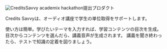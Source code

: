 ![CreditsSavvy](https://cdn.discordapp.com/attachments/1126065092451110953/1127281258964201624/creditssavvy_logo.jpg) 
academix hackathon提出プロダクト

Credits Savvyは、オーディオ講座で学生の単位取得をサポートします。

使い方は簡単。学びたいテーマを入力すれば、学習コンテンツの目次を生成。
目次からコンテンツを選んだら、講義音声が生成されます。
講義を聞き終わったら、テストで知識の定着を図りましょう。